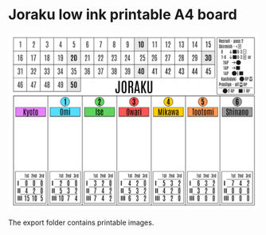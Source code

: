 # Joraku low ink printable A4 board

![alt text](https://github.com/lostinthezone/joraku-board/blob/main/export/board.png?raw=true)

The export folder contains printable images.

